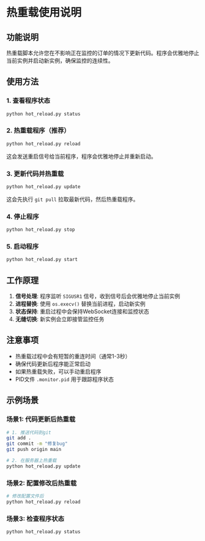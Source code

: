 # 热重载使用说明

## 功能说明
热重载脚本允许您在不影响正在监控的订单的情况下更新代码。程序会优雅地停止当前实例并启动新实例，确保监控的连续性。

## 使用方法

### 1. 查看程序状态
```bash
python hot_reload.py status
```

### 2. 热重载程序（推荐）
```bash
python hot_reload.py reload
```
这会发送重启信号给当前程序，程序会优雅地停止并重新启动。

### 3. 更新代码并热重载
```bash
python hot_reload.py update
```
这会先执行 `git pull` 拉取最新代码，然后热重载程序。

### 4. 停止程序
```bash
python hot_reload.py stop
```

### 5. 启动程序
```bash
python hot_reload.py start
```

## 工作原理

1. **信号处理**: 程序监听 `SIGUSR1` 信号，收到信号后会优雅地停止当前实例
2. **进程替换**: 使用 `os.execv()` 替换当前进程，启动新实例
3. **状态保持**: 重启过程中会保持WebSocket连接和监控状态
4. **无缝切换**: 新实例会立即接管监控任务

## 注意事项

- 热重载过程中会有短暂的重连时间（通常1-3秒）
- 确保代码更新后程序能正常启动
- 如果热重载失败，可以手动重启程序
- PID文件 `.monitor.pid` 用于跟踪程序状态

## 示例场景

### 场景1: 代码更新后热重载
```bash
# 1. 推送代码到git
git add .
git commit -m "修复bug"
git push origin main

# 2. 在服务器上热重载
python hot_reload.py update
```

### 场景2: 配置修改后热重载
```bash
# 修改配置文件后
python hot_reload.py reload
```

### 场景3: 检查程序状态
```bash
python hot_reload.py status
```
